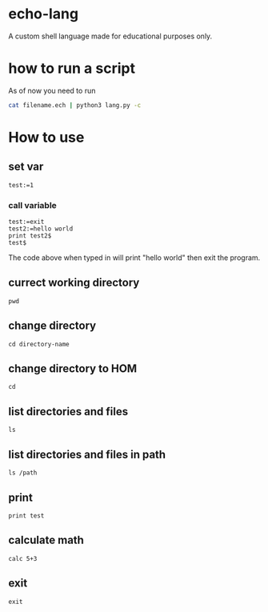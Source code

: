 # echo-lang
A custom shell language made for educational purposes only.
# how to run a script
As of now you need to run
```bash
cat filename.ech | python3 lang.py -c
```
# How to use
## set var
```
test:=1
```
### call variable
```
test:=exit
test2:=hello world
print test2$
test$
```
The code above when typed in will print "hello world" then exit the program.
## currect working directory
```
pwd
```
## change directory
```
cd directory-name
```
## change directory to HOM
```
cd 
```
## list directories and files
```
ls
```
## list directories and files in path
```
ls /path
```
## print
```
print test
```
## calculate math
```
calc 5+3
```
## exit
```
exit
```
